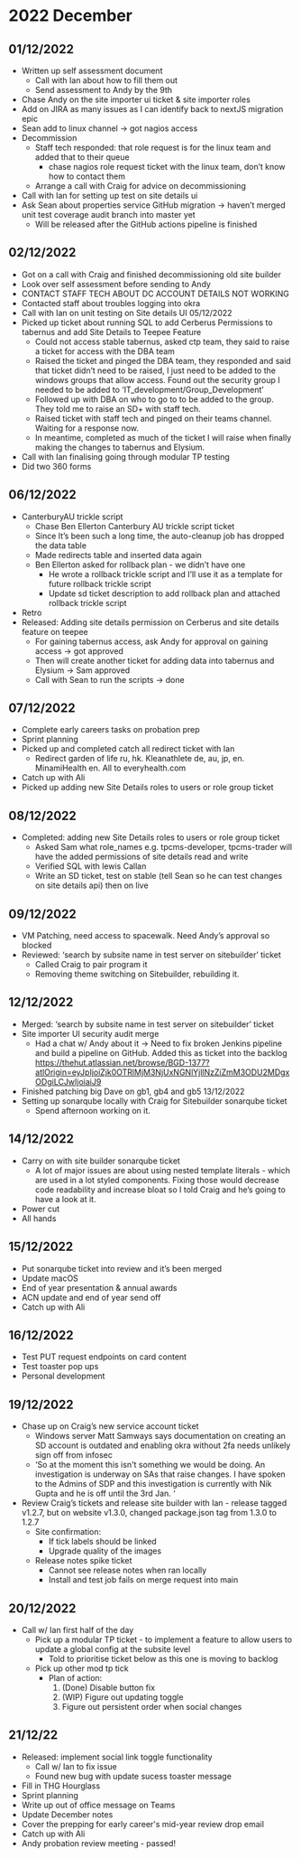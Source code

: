 # 2022 December
## 01/12/2022
- Written up self assessment document
    - Call with Ian about how to fill them out
    - Send assessment to Andy by the 9th
- Chase Andy on the site importer ui ticket & site importer roles
- Add on JIRA as many issues as I can identify back to nextJS migration epic 
- Sean add to linux channel -> got nagios access
- Decommission
    - Staff tech responded: that role request is for the linux team and added that to their queue
        - chase nagios role request ticket with the linux team, don’t know how to contact them
    - Arrange a call with Craig for advice on decommissioning
- Call with Ian for setting up test on site details ui
- Ask Sean about properties service GitHub migration -> haven’t merged unit test coverage audit branch into master yet
    - Will be released after the GitHub actions pipeline is finished
## 02/12/2022
- Got on a call with Craig and finished decommissioning old site builder
- Look over self assessment before sending to Andy
- CONTACT STAFF TECH ABOUT DC ACCOUNT DETAILS NOT WORKING
- Contacted staff about troubles logging into okra
- Call with Ian on unit testing on Site details UI 
05/12/2022
- Picked up ticket about running SQL to add Cerberus Permissions to tabernus and add Site Details to Teepee Feature
    - Could not access stable tabernus, asked ctp team, they said to raise a ticket for access with the DBA team
    - Raised the ticket and pinged the DBA team, they responded and said that ticket didn’t need to be raised, I just need to be added to the windows groups that allow access. Found out the security group I needed to be added to ‘IT_development/Group_Development’
    - Followed up with DBA on who to go to to be added to the group. They told me to raise an SD+ with staff tech.
    - Raised ticket with staff tech and pinged on their teams channel. Waiting for a response now.
    - In meantime, completed as much of the ticket I will raise when finally making the changes to tabernus and Elysium. 
- Call with Ian finalising going through modular TP testing
- Did two 360 forms
## 06/12/2022
- CanterburyAU trickle script
    - Chase Ben Ellerton Canterbury AU trickle script ticket
    - Since It’s been such a long time, the auto-cleanup job has dropped the data table
    - Made redirects table and inserted data again
    - Ben Ellerton asked for rollback plan - we didn’t have one
        - He wrote a rollback trickle script and I’ll use it as a template for future rollback trickle script
        - Update sd ticket description to add rollback plan and attached rollback trickle script
- Retro 
- Released: Adding site details permission on Cerberus and site details feature on teepee
    - For gaining tabernus access, ask Andy for approval on gaining access -> got approved
    - Then will create another ticket for adding data into tabernus and Elysium -> Sam approved
    - Call with Sean to run the scripts -> done
## 07/12/2022
- Complete early careers tasks on probation prep
- Sprint planning
- Picked up and completed catch all redirect ticket with Ian
    - Redirect garden of life ru, hk. Kleanathlete de, au, jp, en. MinamiHealth en. All to everyhealth.com
- Catch up with Ali
- Picked up adding new Site Details roles to users or role group ticket
## 08/12/2022
- Completed: adding new Site Details roles to users or role group ticket
    - Asked Sam what role_names e.g. tpcms-developer, tpcms-trader will have the added permissions of site details read and write 
    - Verified SQL with lewis Callan
    - Write an SD ticket, test on stable (tell Sean so he can test changes on site details api) then on live
## 09/12/2022
- VM Patching, need access to spacewalk. Need Andy’s approval so blocked
- Reviewed: ‘search by subsite name in test server on sitebuilder’ ticket
    - Called Craig to pair program it
    - Removing theme switching on Sitebuilder, rebuilding it.
## 12/12/2022
- Merged: ‘search by subsite name in test server on sitebuilder’ ticket
- Site importer UI security audit merge
    - Had a chat w/ Andy about it -> Need to fix broken Jenkins pipeline and build a pipeline on GitHub. Added this as ticket into the backlog https://thehut.atlassian.net/browse/BGD-1377?atlOrigin=eyJpIjoiZjk0OTRlMjM3NjUxNGNlYjllNzZiZmM3ODU2MDgxODgiLCJwIjoiaiJ9 
- Finished patching big Dave on gb1, gb4 and gb5
13/12/2022
- Setting up sonarqube locally with Craig for Sitebuilder sonarqube ticket 
    - Spend afternoon working on it.
## 14/12/2022
- Carry on with site builder sonarqube ticket
    - A lot of major issues are about using nested template literals - which are used in a lot styled components. Fixing those would decrease code readability and increase bloat so I told Craig and he’s going to have a look at it.
- Power cut
- All hands
## 15/12/2022
- Put sonarqube ticket into review and it’s been merged
- Update macOS 
- End of year presentation & annual awards
- ACN update and end of year send off
- Catch up with Ali
## 16/12/2022
- Test PUT request endpoints on card content
- Test toaster pop ups
- Personal development
## 19/12/2022
- Chase up on Craig’s new service account ticket
    - Windows server Matt Samways says documentation on creating an SD account is outdated and enabling okra without 2fa needs unlikely sign off from infosec
    - ‘So at the moment this isn't something we would be doing. An investigation is underway on SAs that raise changes. I have spoken to the Admins of SDP and this investigation is currently with Nik Gupta and he is off until the 3rd Jan. ‘
- Review Craig’s tickets and release site builder with Ian - release tagged v1.2.7, but on website v1.3.0, changed package.json tag from 1.3.0 to 1.2.7
    - Site confirmation:
        - If tick labels should be linked
        - Upgrade quality of the images
    - Release notes spike ticket
        - Cannot see release notes when ran locally
        - Install and test job fails on merge request into main
## 20/12/2022
- Call w/ Ian first half of the day
    - Pick up a modular TP ticket -  to implement a feature to allow users to update a global config at the subsite level
        - Told to prioritise ticket below as this one is moving to backlog
    - Pick up other mod tp tick
        - Plan of action:
            1. (Done) Disable button fix
            2. (WIP) Figure out updating toggle
            3. Figure out persistent order when social changes 
## 21/12/22
- Released: implement social link toggle functionality
    - Call w/ Ian to fix issue
    - Found new bug with update sucess toaster message
- Fill in THG Hourglass
- Sprint planning
- Write up out of office message on Teams
- Update December notes
- Cover the prepping for early career's mid-year review drop email
- Catch up with Ali
- Andy probation review meeting - passed!